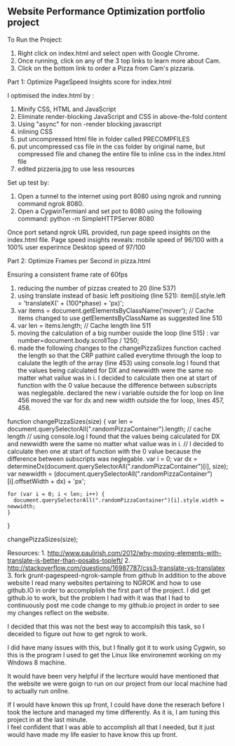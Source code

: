 ## Website Performance Optimization portfolio project

To Run the Project:
  1.  Right click on index.html and select open with Google Chrome.
  2.  Once running, click on any of the 3 top links to learn more about Cam.
  3.  Click on the bottom link to order a Pizza from Cam's pizzaria.


Part 1: Optimize PageSpeed Insights score for index.html

I optimised the index.html by :

1.  Minify CSS, HTML and JavaScript
2.  Eliminate render-blocking JavaScript and CSS in above-the-fold content
3.  Using "async" for non -render blocking javascript
4.  inlining CSS
5.  put uncompressed html file in folder called PRECOMPFILES
6.  put uncompressed css file in the css folder by original name, but compressed file and chaneg the entire file to inline css in the index.html file
7.  edited pizzeria.jpg to use less resources

Set up test by:
1.  Open a tunnel to the internet using port 8080 using ngrok and running command ngrok 8080.
2.  Open a CygwinTermianl and set pot to 8080 using the following command:
    python -m SimpleHTTPServer 8080

Once port setand ngrok URL provided, run page speed insights on the index.html file.
Page speed insights reveals:  	mobile speed of 96/100 with a 100% user experirnce
								Desktop speed of 97/100




Part 2: Optimize Frames per Second in pizza.html

Ensuring a consistent frame rate of 60fps

1.  reducing the number of pizzas created to 20 (line 537)
2.  using translate instead of basic left positioing (line 521): item[i].style.left = 'translateX(' + (100*phase) + 'px)'; 
3.  var items = document.getElementsByClassName('mover'); // Cache items changed to use getElementsByClassName as suggested line 510
4.  var len = items.length; // Cache length line 511
5.  moving the calculation of a big number ouside the loop (line 515) : var number=document.body.scrollTop / 1250;
6. made the following changes to the changePizzaSizes function
	cached the length so that the CRP pathint called everytime through the loop to calulate the legth of the array (line 453)
	using console.log I found that the values being calculated for DX and newwidth were the same no matter what vailue was in i.
	I decided to calculate then one at start of function with the 0 value because the difference between subscripts was neglegable.
	declared the new i variable outside the for loop on line 456
	moved the var for dx and new width outside the for loop, lines 457, 458.


function changePizzaSizes(size) {
    var len = document.querySelectorAll(".randomPizzaContainer").length; // cache length
// using console.log I found that the values being calculated for DX and newwidth were the same no matter what vailue was in i.
// I decided to calculate then one at start of function with the 0 value because the difference between subscripts was neglegable.
    var i = 0;
    var dx = determineDx(document.querySelectorAll(".randomPizzaContainer")[i], size);
    var newwidth = (document.querySelectorAll(".randomPizzaContainer")[i].offsetWidth + dx) + 'px';

    for (var i = 0; i < len; i++) {  
      document.querySelectorAll(".randomPizzaContainer")[i].style.width = newwidth;
    }
  }

  changePizzaSizes(size);




Resources: 1. http://www.paulirish.com/2012/why-moving-elements-with-translate-is-better-than-posabs-topleft/
           2. http://stackoverflow.com/questions/16987787/css3-translate-vs-translatex
           3. fork grunt-pagespeed-ngrok-sample from github
In addition to the above website I read many websites pertaining to NGROK and how to use github.IO in order to accomplplish the first part of the project.
I did get github.io to work, but the problem I had with it was that I had to continuously post me code change to my github.io project in order to see my changes reflect on the website.

I decided that this was not the best way to accomplsih this task, so I deceided to figure out how to get ngrok to work.

I did have many issues with this, but I finally got it to work using Cygwin, so this is the program I used to get the Linux like environemnt working on my Wndows 8 machine.

It would have been very helpful if the lecrture would have mentioned that the website we were goign to run on our project from our local machine had to actually run onllne.

If I would have known this up front, I could have done the reserach before I took the lecture and managed my time differently.  As it is, I am tuning this project in at the last minute.  
I feel confident that I was able to accomplish all that I needed, but it just would have made my life easier to have know this up front.